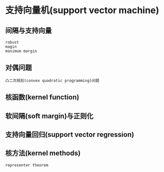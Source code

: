 # 支持向量机(support vector machine)
## 间隔与支持向量
    robust
    magin
    maximum margin
## 对偶问题
    凸二次规划(convex quadratic programming)问题
## 核函数(kernel function)
## 软间隔(soft margin)与正则化
## 支持向量回归(support vector regression)
## 核方法(kernel methods)
    representer theorem
